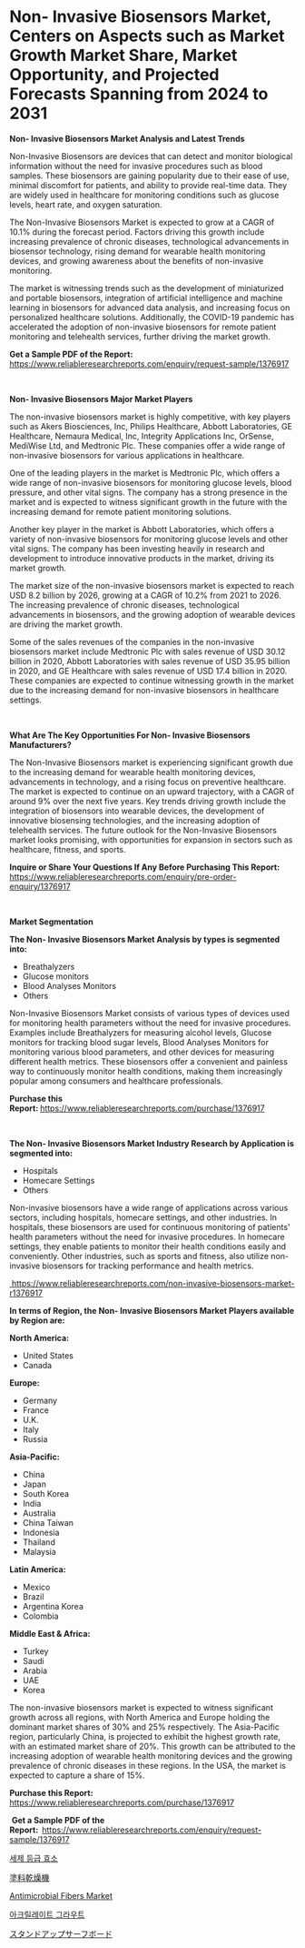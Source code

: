 <p><h1>Non- Invasive Biosensors Market, Centers on Aspects such as Market Growth Market Share, Market Opportunity, and Projected Forecasts Spanning from 2024 to 2031</h1></p><p><strong>Non- Invasive Biosensors Market Analysis and Latest Trends</strong></p>
<p><p>Non-Invasive Biosensors are devices that can detect and monitor biological information without the need for invasive procedures such as blood samples. These biosensors are gaining popularity due to their ease of use, minimal discomfort for patients, and ability to provide real-time data. They are widely used in healthcare for monitoring conditions such as glucose levels, heart rate, and oxygen saturation.</p><p>The Non-Invasive Biosensors Market is expected to grow at a CAGR of 10.1% during the forecast period. Factors driving this growth include increasing prevalence of chronic diseases, technological advancements in biosensor technology, rising demand for wearable health monitoring devices, and growing awareness about the benefits of non-invasive monitoring.</p><p>The market is witnessing trends such as the development of miniaturized and portable biosensors, integration of artificial intelligence and machine learning in biosensors for advanced data analysis, and increasing focus on personalized healthcare solutions. Additionally, the COVID-19 pandemic has accelerated the adoption of non-invasive biosensors for remote patient monitoring and telehealth services, further driving the market growth.</p></p>
<p><strong>Get a Sample PDF of the Report:&nbsp;</strong> <a href="https://www.reliableresearchreports.com/enquiry/request-sample/1376917">https://www.reliableresearchreports.com/enquiry/request-sample/1376917</a></p>
<p>&nbsp;</p>
<p><strong>Non- Invasive Biosensors Major Market Players</strong></p>
<p><p>The non-invasive biosensors market is highly competitive, with key players such as Akers Biosciences, Inc, Philips Healthcare, Abbott Laboratories, GE Healthcare, Nemaura Medical, Inc, Integrity Applications Inc, OrSense, MediWise Ltd, and Medtronic Plc. These companies offer a wide range of non-invasive biosensors for various applications in healthcare.</p><p>One of the leading players in the market is Medtronic Plc, which offers a wide range of non-invasive biosensors for monitoring glucose levels, blood pressure, and other vital signs. The company has a strong presence in the market and is expected to witness significant growth in the future with the increasing demand for remote patient monitoring solutions.</p><p>Another key player in the market is Abbott Laboratories, which offers a variety of non-invasive biosensors for monitoring glucose levels and other vital signs. The company has been investing heavily in research and development to introduce innovative products in the market, driving its market growth.</p><p>The market size of the non-invasive biosensors market is expected to reach USD 8.2 billion by 2026, growing at a CAGR of 10.2% from 2021 to 2026. The increasing prevalence of chronic diseases, technological advancements in biosensors, and the growing adoption of wearable devices are driving the market growth.</p><p>Some of the sales revenues of the companies in the non-invasive biosensors market include Medtronic Plc with sales revenue of USD 30.12 billion in 2020, Abbott Laboratories with sales revenue of USD 35.95 billion in 2020, and GE Healthcare with sales revenue of USD 17.4 billion in 2020. These companies are expected to continue witnessing growth in the market due to the increasing demand for non-invasive biosensors in healthcare settings.</p></p>
<p>&nbsp;</p>
<p><strong>What Are The Key Opportunities For Non- Invasive Biosensors Manufacturers?</strong></p>
<p><p>The Non-Invasive Biosensors market is experiencing significant growth due to the increasing demand for wearable health monitoring devices, advancements in technology, and a rising focus on preventive healthcare. The market is expected to continue on an upward trajectory, with a CAGR of around 9% over the next five years. Key trends driving growth include the integration of biosensors into wearable devices, the development of innovative biosensing technologies, and the increasing adoption of telehealth services. The future outlook for the Non-Invasive Biosensors market looks promising, with opportunities for expansion in sectors such as healthcare, fitness, and sports.</p></p>
<p><strong>Inquire or Share Your Questions If Any Before Purchasing This Report:</strong> <a href="https://www.reliableresearchreports.com/enquiry/pre-order-enquiry/1376917">https://www.reliableresearchreports.com/enquiry/pre-order-enquiry/1376917</a></p>
<p>&nbsp;</p>
<p><strong>Market Segmentation</strong></p>
<p><strong>The Non- Invasive Biosensors Market Analysis by types is segmented into:</strong></p>
<p><ul><li>Breathalyzers</li><li>Glucose monitors</li><li>Blood Analyses Monitors</li><li>Others</li></ul></p>
<p><p>Non-Invasive Biosensors Market consists of various types of devices used for monitoring health parameters without the need for invasive procedures. Examples include Breathalyzers for measuring alcohol levels, Glucose monitors for tracking blood sugar levels, Blood Analyses Monitors for monitoring various blood parameters, and other devices for measuring different health metrics. These biosensors offer a convenient and painless way to continuously monitor health conditions, making them increasingly popular among consumers and healthcare professionals.</p></p>
<p><strong>Purchase this Report:&nbsp;</strong><a href="https://www.reliableresearchreports.com/purchase/1376917">https://www.reliableresearchreports.com/purchase/1376917</a></p>
<p>&nbsp;</p>
<p><strong>The Non- Invasive Biosensors Market Industry Research by Application is segmented into:</strong></p>
<p><ul><li>Hospitals</li><li>Homecare Settings</li><li>Others</li></ul></p>
<p><p>Non-invasive biosensors have a wide range of applications across various sectors, including hospitals, homecare settings, and other industries. In hospitals, these biosensors are used for continuous monitoring of patients' health parameters without the need for invasive procedures. In homecare settings, they enable patients to monitor their health conditions easily and conveniently. Other industries, such as sports and fitness, also utilize non-invasive biosensors for tracking performance and health metrics.</p></p>
<p><a href="https://www.reliableresearchreports.com/non-invasive-biosensors-market-r1376917">&nbsp;https://www.reliableresearchreports.com/non-invasive-biosensors-market-r1376917</a></p>
<p><strong>In terms of Region, the Non- Invasive Biosensors Market Players available by Region are:</strong></p>
<p>
    <p> <strong> North America: </strong>
        <ul>
            <li>United States</li>
            <li>Canada</li>
        </ul>
        </p> 
    <p> <strong> Europe: </strong>
        <ul>
            <li>Germany</li>
            <li>France</li>
            <li>U.K.</li>
            <li>Italy</li>
            <li>Russia</li>
        </ul>
        </p> 
    <p> <strong> Asia-Pacific: </strong>
        <ul>
            <li>China</li>
            <li>Japan</li>
            <li>South Korea</li>
            <li>India</li>
            <li>Australia</li>
            <li>China Taiwan</li>
            <li>Indonesia</li>
            <li>Thailand</li>
            <li>Malaysia</li>
        </ul>
        </p> 
    <p> <strong> Latin America: </strong>
        <ul>
            <li>Mexico</li>
            <li>Brazil</li>
            <li>Argentina Korea</li>
            <li>Colombia</li>
        </ul>
        </p> 
    <p> <strong> Middle East & Africa: </strong>
        <ul>
            <li>Turkey</li>
            <li>Saudi</li>
            <li>Arabia</li>
            <li>UAE</li>
            <li>Korea</li>
        </ul>
    </p>
    </p>
<p><p>The non-invasive biosensors market is expected to witness significant growth across all regions, with North America and Europe holding the dominant market shares of 30% and 25% respectively. The Asia-Pacific region, particularly China, is projected to exhibit the highest growth rate, with an estimated market share of 20%. This growth can be attributed to the increasing adoption of wearable health monitoring devices and the growing prevalence of chronic diseases in these regions. In the USA, the market is expected to capture a share of 15%.</p></p>
<p><strong>Purchase this Report: </strong><a href="https://www.reliableresearchreports.com/purchase/1376917">https://www.reliableresearchreports.com/purchase/1376917</a></p>
<p>&nbsp;<strong>Get a Sample PDF of the Report:&nbsp;&nbsp;</strong><a href="https://www.reliableresearchreports.com/enquiry/request-sample/1376917">https://www.reliableresearchreports.com/enquiry/request-sample/1376917</a></p>
<p><strong></strong></p>
<p><p><a href="https://github.com/msujons1512/Market-Research-Report-List-1/blob/main/3043886108045.md">세제 등급 효소</a></p><p><a href="https://github.com/LeanneBruen2023/Market-Research-Report-List-2/blob/main/2090891114696.md">塗料乾燥機</a></p><p><a href="https://github.com/kimjmgeh81/Market-Research-Report-List-1/blob/main/antimicrobial-fibers-market.md">Antimicrobial Fibers Market</a></p><p><a href="https://github.com/valroy852/Market-Research-Report-List-1/blob/main/5651481111201.md">아크릴레이트 그라우트</a></p><p><a href="https://github.com/charm854/Market-Research-Report-List-1/blob/main/3190397114697.md">スタンドアップサーフボード</a></p></p>